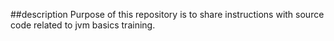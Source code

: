 ##description
Purpose of this repository is to share instructions with source code related to jvm basics training.


 